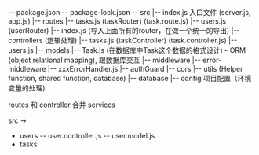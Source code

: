 -- package.json
-- package-lock.json
-- src
    |-- index.js 入口文件 (server.js, app.js)
    |-- routes
        |-- tasks.js (taskRouter) (task.route.js)
        |-- users.js (userRouter)
        |-- index.js (导入上面所有的router，在做一个统一的导出)
    |-- controllers (逻辑处理)
        |-- tasks.js (taskController) (task.controller.js)
        |-- users.js
    |-- models
        |-- Task.js (在数据库中Task这个数据的格式设计) - ORM (object relational mapping), 跟数据库交互
    |-- middleware
        |-- error-middleware
            |-- xxxErrorHandler.js
        |-- authGuard
        |-- cors
    |-- utils (Helper function, shared function, database)
    |-- database
    |-- config 项目配置（环境变量的处理)


routes 和 controller 合并
services

src ->
- users
    -- user.controller.js
    -- user.model.js
- tasks